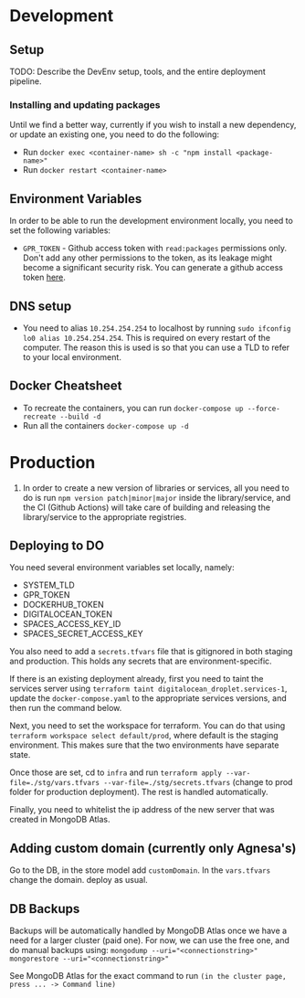 # Development

## Setup

TODO: Describe the DevEnv setup, tools, and the entire deployment pipeline.

### Installing and updating packages
Until we find a better way, currently if you wish to install a new dependency, or update an existing one, you need to do the following:
- Run `docker exec <container-name> sh -c "npm install <package-name>"`
- Run `docker restart <container-name>`

## Environment Variables

In order to be able to run the development environment locally, you need to set the following variables:
- `GPR_TOKEN` - Github access token with `read:packages` permissions only. 
  Don't add any other permissions to the token, as its leakage might become a significant security risk. You can generate a github access token [here](https://github.com/settings/tokens).


## DNS setup

- You need to alias `10.254.254.254` to localhost by running `sudo ifconfig lo0 alias 10.254.254.254`. This is required on every restart of the computer. The reason this is used is so that you can use a TLD to refer to your local environment.

## Docker Cheatsheet

- To recreate the containers, you can run `docker-compose up --force-recreate --build -d`
- Run all the containers `docker-compose up -d`


# Production

1. In order to create a new version of libraries or services, all you need to do is run `npm version patch|minor|major` inside the library/service, and the CI (Github Actions) will take care of building and releasing the library/service to the appropriate registries.

## Deploying to DO

You need several environment variables set locally, namely:
- SYSTEM_TLD
- GPR_TOKEN
- DOCKERHUB_TOKEN
- DIGITALOCEAN_TOKEN
- SPACES_ACCESS_KEY_ID
- SPACES_SECRET_ACCESS_KEY

You also need to add a `secrets.tfvars` file that is gitignored in both staging and production. This holds any secrets that are environment-specific.

If there is an existing deployment already, first you need to taint the services server using `terraform taint digitalocean_droplet.services-1`, update the `docker-compose.yaml` to the appropriate services versions, and then run the command below.

Next, you need to set the workspace for terraform. You can do that using `terraform workspace select default/prod`, where default is the staging environment. This makes sure that the two environments have separate state.

Once those are set, cd to `infra` and run `terraform apply --var-file=./stg/vars.tfvars --var-file=./stg/secrets.tfvars` (change to prod folder for production deployment). The rest is handled automatically. 

Finally, you need to whitelist the ip address of the new server that was created in MongoDB Atlas.

## Adding custom domain (currently only Agnesa's)

Go to the DB, in the store model add `customDomain`.
In the `vars.tfvars` change the domain.
deploy as usual.

## DB Backups

Backups will be automatically handled by MongoDB Atlas once we have a need for a larger cluster (paid one). For now, we can use the free one, and do manual backups using:
`mongodump --uri="<connectionstring>"`
`mongorestore --uri="<connectionstring>"`

See MongoDB Atlas for the exact command to run `(in the cluster page, press ... -> Command line)`

